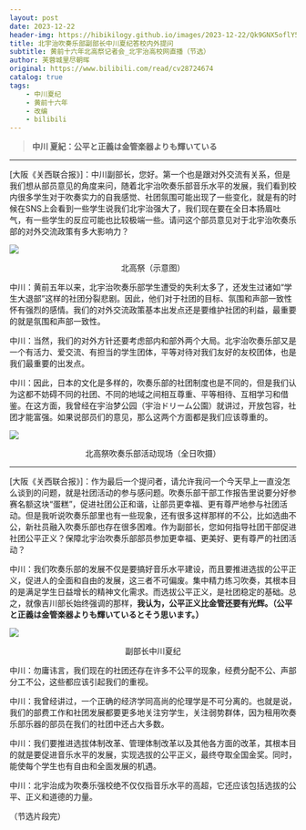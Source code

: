 ```yaml
---
layout: post
date: 2023-12-22
header-img: https://hibikilogy.github.io/images/2023-12-22/Qk9GNX5oflY5P0RpRCpPcw==.w658.h370.webp)
title: 北宇治吹奏乐部副部长中川夏纪答校内外提问
subtitle: 黄前十六年北高祭记者会_北宇治高校网直播（节选）
author: 芙蓉城里尽朝晖
original: https://www.bilibili.com/read/cv28724674
catalog: true
tags:
    - 中川夏纪
    - 黄前十六年
    - 改编
    - bilibili
---
```

>**中川 夏紀：公平と正義は金管楽器よりも輝いている**

* * *

\[大阪《关西联合报》\]：中川副部长，您好。第一个也是跟对外交流有关系，但是我们想从部员意见的角度来问，随着北宇治吹奏乐部音乐水平的发展，我们看到校内很多学生对于吹奏实力的自我感觉、社团氛围可能出现了一些变化，就是有的时候在SNS上会看到一些学生说我们北宇治强大了，我们现在要在全日本扬眉吐气，有一些学生的反应可能也比较极端一些。请问这个部员意见对于北宇治吹奏乐部的对外交流政策有多大影响力？

![](https://hibikilogy.github.io/images/2023-12-22/QmxIeWFleGFNey5tYXlvSQ==.w628.h353.webp)<center>北高祭（示意图）</center>

中川：黄前五年以来，北宇治吹奏乐部学生遭受的失利太多了，还发生过诸如“学生大退部”这样的社团分裂悲剧。因此，他们对于社团的目标、氛围和声部一致性怀有强烈的感情。我们的对外交流政策基本出发点还是要维护社团的利益，最重要的就是氛围和声部一致性。

中川：当然，我们的对外方针还要考虑部内和部外两个大局。北宇治吹奏乐部又是一个有活力、爱交流、有担当的学生团体，平等对待对我们友好的友校团体，也是我们最重要的出发点。

中川：因此，日本的文化是多样的，吹奏乐部的社团制度也是不同的，但是我们认为这都不妨碍不同的社团、不同的地域之间相互尊重、平等相待、互相学习和借鉴。在这方面，我曾经在宇治梦公园（宇治ドリーム公園）就讲过，开放包容，社团才能富强。如果说部员们的意见，那么这两个方面都是我们应该尊重的。

![](https://hibikilogy.github.io/images/2023-12-22/QldKQHE4VnNJb35wV0NSKg==.w628.h353.webp)<center>北高祭吹奏乐部活动现场（全日吹摄）</center>

* * *

\[大阪《关西联合报》\]：作为最后一个提问者，请允许我问一个今天早上一直没怎么谈到的问题，就是社团活动的参与感问题。吹奏乐部干部工作报告里说要分好参赛名额这块“蛋糕”，促进社团公正和谐，让部员更幸福、更有尊严地参与社团活动。但是我听说吹奏乐部里也有一些现象，还有很多这样那样的不公，比如选曲不公，新社员融入吹奏乐部也存在很多困难。作为副部长，您如何指导社团干部促进社团公平正义？保障北宇治吹奏乐部部员参加更幸福、更美好、更有尊严的社团活动？

中川：我们吹奏乐部的发展不仅是要搞好音乐水平建设，而且要推进选拔的公平正义，促进人的全面和自由的发展，这三者不可偏废。集中精力练习吹奏，其根本目的是满足学生日益增长的精神文化需求。而选拔公平正义，是社团稳定的基础。总之，就像吉川部长始终强调的那样，**我认为，公平正义比金管还要有光辉。（公平と正義は金管楽器よりも輝いているとそう思います。）**

![](https://hibikilogy.github.io/images/2023-12-22/Qk9GNX5oflY5P0RpRCpPcw==.w628.h353.webp)<center>副部长中川夏纪</center>

中川：勿庸讳言，我们现在的社团还存在许多不公平的现象，经费分配不公、声部分工不公，这些都应该引起我们的重视。

中川：我曾经讲过，一个正确的经济学同高尚的伦理学是不可分离的。也就是说，我们的部费工作和社团发展都要更多地关注穷学生，关注弱势群体，因为租用吹奏乐部乐器的部员在我们的社团中还占大多数。

中川：我们要推进选拔体制改革、管理体制改革以及其他各方面的改革，其根本目的就是要促进音乐水平的发展，实现选拔的公平正义，最终夺取全国金奖。同时，能使每个学生也有自由和全面发展的机遇。

中川：北宇治成为吹奏乐强校绝不仅仅指音乐水平的高超，它还应该包括选拔的公平、正义和道德的力量。

（节选片段完）